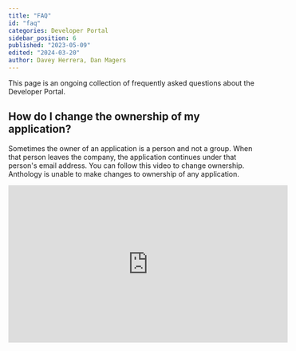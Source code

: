 ```yaml
---
title: "FAQ"
id: "faq"
categories: Developer Portal
sidebar_position: 6
published: "2023-05-09"
edited: "2024-03-20"
author: Davey Herrera, Dan Magers
---
```

<VersioningTracker frontMatter={frontMatter}/>

This page is an ongoing collection of frequently asked questions about the Developer Portal. 

## How do I change the ownership of my application?

Sometimes the owner of an application is a person and not a group. When that person leaves the company, the application continues under that person's email address. You can follow this video to change ownership. Anthology is unable to make changes to ownership of any application.

<iframe width="560" height="315" src="https://www.youtube.com/embed/3xyZeO8cdDs" title="YouTube video player" frameborder="0" allow="accelerometer; autoplay; clipboard-write; encrypted-media; gyroscope; picture-in-picture; web-share" allowfullscreen></iframe>
<AuthorBox frontMatter={frontMatter}/>
